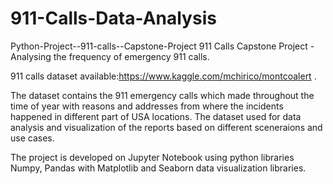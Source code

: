 # 911-Calls-Data-Analysis
Python-Project--911-calls--Capstone-Project
911 Calls Capstone Project - Analysing the frequency of emergency 911 calls.

911 calls dataset available:https://www.kaggle.com/mchirico/montcoalert .

The dataset contains the 911 emergency calls which made throughout the time of year with reasons and addresses from where the incidents happened in different part of USA locations. The dataset used for data analysis and visualization of the reports based on different sceneraions and use cases.

The project is developed on Jupyter Notebook using python libraries Numpy, Pandas with Matplotlib and Seaborn data visualization libraries.
